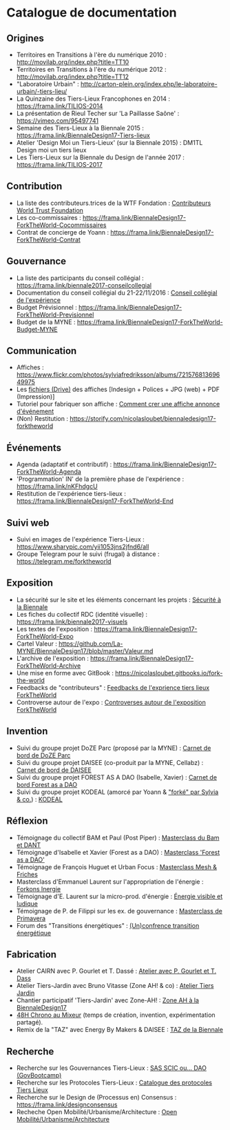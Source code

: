 
# Catalogue de documentation

## Origines
* Territoires en Transitions à l'ère du numérique 2010 : http://movilab.org/index.php?title=TT10
* Territoires en Transitions à l'ère du numérique 2012 : http://movilab.org/index.php?title=TT12
* "Laboratoire Urbain" : http://carton-plein.org/index.php/le-laboratoire-urbain/-tiers-lieu/
* La Quinzaine des Tiers-Lieux Francophones en 2014 : https://frama.link/TILIOS-2014
* La présentation de Rieul Techer sur 'La Paillasse Saône' : https://vimeo.com/95497741
* Semaine des Tiers-Lieux à la Biennale 2015 : https://frama.link/BiennaleDesign17-Tiers-lieux
* Atelier 'Design Moi un Tiers-Lieux' (sur la Biennale 2015) : DM1TL Design moi un tiers lieux
* Les Tiers-Lieux sur la Biennale du Design de l'année 2017 : https://frama.link/TILIOS-2017

## Contribution
* La liste des contributeurs.trices de la WTF Fondation : [Contributeurs World Trust Foundation](https://hackpad.com/uX90pJaGf1o)
* Les co-commissaires : https://frama.link/BiennaleDesign17-ForkTheWorld-Cocommissaires
* Contrat de concierge de Yoann : https://frama.link/BiennaleDesign17-ForkTheWorld-Contrat

## Gouvernance
* La liste des participants du conseil collégial : https://frama.link/biennale2017-conseilcollegial
* Documentation du conseil collégial du 21-22/11/2016 : [Conseil collégial de l'expérience](https://hackpad.com/EBQ6ae0jDdQ)
* Budget Prévisionnel : https://frama.link/BiennaleDesign17-ForkTheWorld-Previsionnel
* Budget de la MYNE : https://frama.link/BiennaleDesign17-ForkTheWorld-Budget-MYNE

## Communication
* Affiches : https://www.flickr.com/photos/sylviafredriksson/albums/72157681369649975
* Les [fichiers (Drive)](https://drive.google.com/open?id=0B2bNimbuCtqsaEFsRFNuSVBONlk) des affiches [Indesign + Polices + JPG (web) + PDF (Impression)]
* Tutoriel pour fabriquer son affiche : [Comment crer une affiche annonce d'événement](https://hackpad.com/vET6Q2GELF1)
* (Non) Restitution : https://storify.com/nicolasloubet/biennaledesign17-forktheworld

## Événements
* Agenda (adaptatif et contributif) : https://frama.link/BiennaleDesign17-ForkTheWorld-Agenda
* 'Programmation' IN' de la première phase de l'expérience : https://frama.link/nKFhdgcU
* Restitution de l'expérience tiers-lieux : https://frama.link/BiennaleDesign17-ForkTheWorld-End

## Suivi web
* Suivi en images de l'expérience Tiers-Lieux : https://www.sharypic.com/yii1053jns2jfnd6/all
* Groupe Telegram pour le suivi (frugal) à distance : https://telegram.me/forktheworld

## Exposition
* La sécurité sur le site et les éléments concernant les projets : [Sécurité à la Biennale](https://hackpad.com/jAV2y2PvgKa)
* Les fiches du collectif RDC (identité visuelle) : https://frama.link/biennale2017-visuels
* Les textes de l'exposition : https://frama.link/BiennaleDesign17-ForkTheWorld-Expo
* Cartel Valeur : https://github.com/La-MYNE/BiennaleDesign17/blob/master/Valeur.md
* L'archive de l'exposition : https://frama.link/BiennaleDesign17-ForkTheWorld-Archive
* Une mise en forme avec GitBook : https://nicolasloubet.gitbooks.io/fork-the-world
* Feedbacks de "contributeurs" : [Feedbacks de l'exprience tiers lieux ForkTheWorld](https://hackpad.com/4RtjwanpAZK#:h=Alizée-:-&quot;Expositon-complète-m)
* Controverse autour de l'expo : [Controverses autour de l'exposition ForkTheWorld](https://hackpad.com/E6Hi1JpiqD5)

## Invention
* Suivi du groupe projet DoZE Parc (proposé par la MYNE) : [Carnet de bord de DoZE Parc](https://hackpad.com/98hpmej7KYH)
* Suivi du groupe projet DAISEE (co-produit par la MYNE, Cellabz) : [Carnet de bord de DAISEE](https://hackpad.com/ahuXu8dfACa)
* Suivi du groupe projet FOREST AS A DAO (Isabelle, Xavier) : [Carnet de bord Forest as a DAO](https://lpsprojects.hackpad.com/Forest-as-a-DAO-Organisation-globale-BZKOKbdfjyx)
* Suivi du groupe projet KODEAL (amorcé par Yoann & ["forké" par Sylvia & co.](http://movilab.org/index.php?title=Recherche_et_design_-_Les_nouvelles_formes_de_réciprocité_et_de_contractualisation)) : [KODEAL](http://movilab.org/index.php?title=KoDeal)

## Réflexion
* Témoignage du collectif BAM et Paul (Post Piper) : [Masterclass du Bam et DANT](https://storify.com/nicolasloubet/biennaledesign17-collectifbam-dant)
* Témoignage d'Isabelle et Xavier (Forest as a DAO) : [Masterclass 'Forest as a DAO'](https://storify.com/nicolasloubet/biennaledesign17-forest-dao)
* Témoignage de François Huguet et Urban Focus : [Masterclass Mesh & Friches](https://storify.com/nicolasloubet/biennaledesign17-mesh-friches)
* Masterclass d'Emmanuel Laurent sur l'appropriation de l'énergie : [Forkons lnergie](https://hackpad.com/Ll4iF2Xsz9G)
* Témoignage d'E. Laurent sur la micro-prod. d'énergie : [Énergie visible et ludique](https://storify.com/nicolasloubet/biennaledesign17-em-laurent-energie)
* Témoignage de P. de Filippi sur les ex. de gouvernance : [Masterclass de Primavera](https://storify.com/nicolasloubet/biennaledesign17-primavera-de-filippi)
* Forum des "Transitions énergétiques" : [(Un)confrence transition énergétique](https://storify.com/nicolasloubet/biennaledesign17-transition-gouvernance-energie)

## Fabrication
* Atelier CAIRN avec P. Gourlet et T. Dassé : [Atelier avec P. Gourlet et T. Dass](https://hackpad.com/EDBRa60zyms)
* Atelier Tiers-Jardin avec Bruno Vitasse (Zone AH! & co) : [Atelier Tiers Jardin](https://frama.link/BiennaleDesign17-ForkTheWorld-TiersJardin)
* Chantier participatif 'Tiers-Jardin' avec Zone-AH! : [Zone AH à la BiennaleDesign17](https://frama.link/BiennaleDesign17-ForkTheWorld-ZoneAH)
* [48H Chrono au Mixeur](https://hackpad.com/eAzMZztYIzi) (temps de création, invention, expérimentation partagé).
* Remix de la "TAZ" avec Energy By Makers & DAISEE : [TAZ de la Biennale](https://hackpad.com/RaNrSas8xnN)

## Recherche
* Recherche sur les Gouvernances Tiers-Lieux : [SAS SCIC ou... DAO (GovBootcamp)](https://hackpad.com/mYP9xSLvexh)
* Recherche sur les Protocoles Tiers-Lieux : [Catalogue des protocoles Tiers Lieux](https://hackpad.com/CbzN75WgWDa)
* Recherche sur le Design de (Processus en) Consensus : https://frama.link/designconsensus
* Recheche Open Mobilité/Urbanisme/Architecture : [Open Mobilité/Urbanisme/Architecture](https://hackpad.com/9DK2AWQvQYg)
